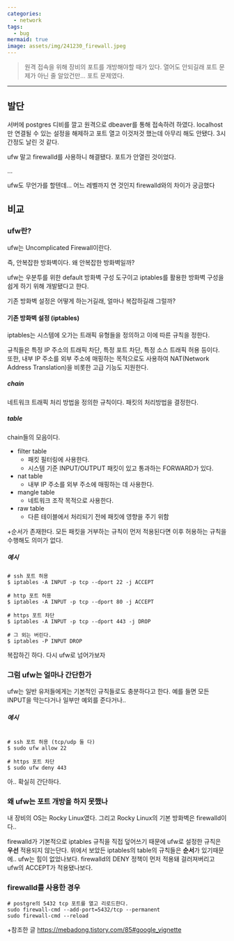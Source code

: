```yaml
---
categories:
  - network
tags:
  - bug
mermaid: true
image: assets/img/241230_firewall.jpeg
---
```

> 원격 접속을 위해 장비의 포트를 개방해야할 때가 있다. 열어도 안되길래 포트 문제가 아닌 줄 알았건만... 포트 문제였다.
---

## 발단
서버에 postgres 디비를 깔고 원격으로 dbeaver를 통해 접속하려 하였다.
localhost만 연결될 수 있는 설정을 해제하고 포트 열고 이것저것 했는데 아무리 해도 안됐다.
3시간정도 날린 것 같다.

ufw 말고 firewalld를 사용하니 해결됐다. 포트가 안열린 것이었다.

...

ufw도 무언가를 할텐데... 어느 레벨까지 연 것인지 firewalld와의 차이가 궁금했다

## 비교
### ufw란?
ufw는 Uncomplicated Firewall이란다.

즉, 안복잡한 방화벽이다. 왜 안복잡한 방화벽일까?

ufw는 우분투를 위한 default 방화벽 구성 도구이고 iptables를 활용한 방화벽 구성을 쉽게 하기 위해 개발됐다고 한다.

기존 방화벽 설정은 어떻게 하는거길래, 얼마나 복잡하길래 그럴까?

#### 기존 방화벽 설정 (iptables)
iptables는 시스템에 오가는 트래픽 유형들을 정의하고 이에 따른 규칙을 정한다.

규칙들은 특정 IP 주소의 트래픽 차단, 특정 포트 차단, 특정 소스 트래픽 허용 등이다.
또한, 내부 IP 주소를 외부 주소에 매핑하는 목적으로도 사용하여 NAT(Network Address Translation)을 비롯한 고급 기능도 지원한다.

##### chain
네트워크 트래픽 처리 방법을 정의한 규칙이다.
패킷의 처리방법을 결정한다.
##### table
chain들의 모음이다. 
- filter table
	- 패킷 필터링에 사용한다.
	- 시스템 기준 INPUT/OUTPUT 패킷이 있고 통과하는 FORWARD가 있다.
- nat table
	- 내부 IP 주소를 외부 주소에 매핑하는 데 사용한다.
- mangle table
	- 네트워크 조작 목적으로 사용한다. 
- raw table
	- 다른 테이블에서 처리되기 전에 패킷에 영향을 주기 위함

+순서가 존재한다. 모든 패킷을 거부하는 규칙이 먼저 적용된다면 이후 허용하는 규칙을 수행해도 의미가 없다.

##### 예시
```shell
# ssh 포트 허용
$ iptables -A INPUT -p tcp --dport 22 -j ACCEPT

# http 포트 허용
$ iptables -A INPUT -p tcp --dport 80 -j ACCEPT

# https 포트 차단
$ iptables -A INPUT -p tcp --dport 443 -j DROP

# 그 외는 버린다.
$ iptables -P INPUT DROP
```

복잡하긴 하다. 다시 ufw로 넘어가보자

### 그럼 ufw는 얼마나 간단한가
ufw는 일반 유저들에게는 기본적인 규칙들로도 충분하다고 한다.
예를 들면 모든 INPUT을 막는다거나 일부만 예외를 준다거나..

##### 예시
```shell

# ssh 포트 허용 (tcp/udp 둘 다)
$ sudo ufw allow 22

# https 포트 차단
$ sudo ufw deny 443
```

아.. 확실히 간단하다.

### 왜 ufw는 포트 개방을 하지 못했나
내 장비의 OS는 Rocky Linux였다. 
그리고 Rocky Linux의 기본 방화벽은 firewalld이다..

firewalld가 기본적으로 iptables 규칙을 직접 덮어쓰기 때문에 ufw로 설정한 규칙은 **우선** 적용되지 않는단다.
위에서 보았든 iptables의 table의 규칙들은 **순서**가 있기때문에.. ufw는 힘이 없었나보다.
firewalld의 DENY 정책이 먼저 적용돼 걸러져버리고 ufw의 ACCEPT가 적용됐나보다.

### firewalld를 사용한 경우

```shell
# postgre의 5432 tcp 포트를 열고 리로드한다.
sudo firewall-cmd --add-port=5432/tcp --permanent
sudo firewall-cmd --reload
```


+참조한 글
https://mebadong.tistory.com/85#google_vignette